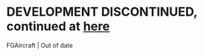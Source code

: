 # DEVELOPMENT DISCONTINUED, continued at [here](https://github.com/Octal450/MD-11)
FGAircraft | Out of date
